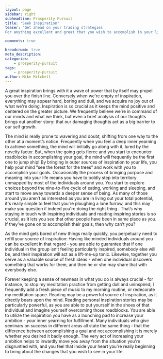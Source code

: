 ```yaml
---
layout: page
sidebar: right
subheadline: Prosperity Pursuit
title: "Seek Inspiration"
teaser: "Get ahead on your trading strategies
For anything excellent and great that you wish to accomplish in your life, there's one imperative requirement - inspiration."

comments: true

breadcrumb: true
meta_description:
categories:
    - prosperity-pursuit
tags:
    - prosperity-pursuit
author: Mike Mitchell
---
```



A great inspiration brings with it a wave of power that by itself may propel you over the finish line. Conversely when we're empty of inspiration, everything may appear hard, boring and dull, and we acquire no joy out of what we're doing.
Inspiration is so crucial as it keeps the mind positive and centered on the greater picture. We frequently believe we're in command of our minds and what we think, but even a brief analysis of our thoughts brings out another story: that our damaging thoughts act as a big barrier to our self growth.

The mind is really prone to wavering and doubt, shifting from one way to the other at a moment’s notice. Frequently when you feel a deep inner yearning to achieve something, the mind will initially go along with it, lured by the novelty factor. But, when the going gets fierce and you start to encounter roadblocks in accomplishing your goal, the mind will frequently be the first one to jump ship! By bringing in outer sources of inspiration to your life, you help your mind “see the forest for the trees” and work with you to accomplish your goals.
Occasionally the process of bringing purpose and meaning into your life means you have to boldly step into territory unmapped by most of the individuals around you. You start to explore choices beyond the nine-to-five cycle of eating, working and sleeping, and start to move away towards a deeper sense of being. As many of those around you aren’t as interested as you are in living out your total potential, it's really simple to feel that you're ploughing a lone furrow, and this may make you question if indeed you're doing the right thing . That’s why staying in touch with inspiring individuals and reading inspiring stories is so crucial, as it lets you see that other people have been in same place as you. If they've gone on to accomplish their goals, then why can’t you?

As the mind gets bored of new things really quickly, you perpetually need to refill your source of inspiration:
Having like minded individuals around you can be excellent in that regard - you are able to guarantee that if one individual in the group isn’t feeling particularly inspired, somebody else will be, and their inspiration will act as a lift-me-up tonic. Likewise, together you serve as a valuable source of fresh ideas - when one individual discovers something that works for them, and then he or she may share that with everybody else.

Forever keeping a sense of newness in what you do is always crucial - for instance, to stop my meditation practice from getting dull and uninspired, I frequently add a fresh piece of music to my morning routine, or redecorate my meditation space.
Reading may be a powerful source of inspiration, as it directly bears upon the mind. Reading personal inspiration stories may be particularly powerful, as you are able to put yourself in the shoes of that individual and imagine yourself overcoming those roadblocks.
You are able to utilize the inspiration you have as a launching pad to increase your ambition - your inner yearning for fulfillment. Many individuals who give seminars on success in different areas all state the same thing - that the difference between accomplishing a goal and not accomplishing it is merely whether you desired it badly enough. 
The very act of increasing your ambition helps to inwardly move you away from the situation you're disgruntled with, and you feel that inside your heart you're really beginning to bring about the changes that you wish to see in your life.
